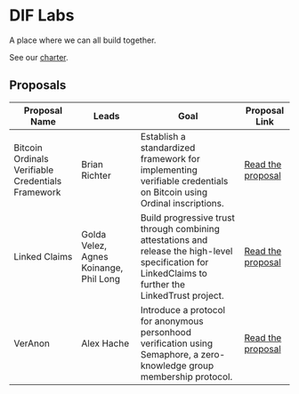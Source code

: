 # DIF Labs

A place where we can all build together.

See our [charter](./docs/charter.md).

## Proposals

| Proposal Name | Leads | Goal | Proposal Link |
|---------------|-------|------|---------------|
| Bitcoin Ordinals Verifiable Credentials Framework | Brian Richter | Establish a standardized framework for implementing verifiable credentials on Bitcoin using Ordinal inscriptions. | [Read the proposal](./proposals/beta-cohort-1-2024/btco-vc/btco_vc_proposal.md) |
| Linked Claims | Golda Velez, Agnes Koinange, Phil Long | Build progressive trust through combining attestations and release the high-level specification for LinkedClaims to further the LinkedTrust project. | [Read the proposal](./proposals/beta-cohort-1-2024/linked_claims/001_proposal.md) |
| VerAnon | Alex Hache | Introduce a protocol for anonymous personhood verification using Semaphore, a zero-knowledge group membership protocol. | [Read the proposal](./proposals/beta-cohort-1-2024/veranon/veranon_proposal.md) |
